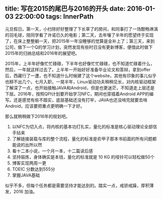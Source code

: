title: 写在2015的尾巴与2016的开头
date: 2016-01-03 22:00:00
tags: InnerPath
---

元旦假日。第一天，小扫除好好整理了下长草了的房间，和同事打了一场酣畅淋漓的羽毛球，陪同学看了许诺已久的电影；第二天，去年嚷了半年的愿望终于实现了，在床上整整躺一天，把2015年一年没睡够的觉算是全补上了；第三天，来到公司，做下一个Q的学习计划，突然发现有些时日没有更新博客，便借此时做下2015年的归纳总结和2016年的展望吧。

2015年，上半年好像忙忙碌碌，下半年也好像忙忙碌碌，也不知道忙碌着什么，然后，一年就这样过去了。上半年一开始好好准备毕业论文和答辩，拿到offer后，西藏行了一遭，也不知道什么时候建了这个website，其他有印象的事儿似乎也掰不出几个。七月入职，一晃半年，Linux驱动功夫稍稍见长，对内核驱动框架了解深了一点，也开始接触JAVA和Android，但是也更迷茫，不知道走上层还是下层。2016年，按照QPI计划要开始学习NFC，期间也穿插着Android APP的编写。还是感觉有些不踏实，底层基础还没有打牢，JAVA也还没啃完就要去啃Android，应该要把重点更明确一下才好。

那么就稍稍做下2016年的规划吧。

1. 以NFC为切入点，将内核的基本功打扎实，量化的标准是核心驱动理论全部信手拈来
2. 了解链接装载与库的整个流程，量化的标准是俞甲子那本书前面的所有问题都能说的出所以然
3. 看十二本小说，一个月一本，十二篇读后感
4. 坚持锻炼，身体确实是本钱，量化的标准就是 10 KG 的哑铃可以轻松做50个
5. 博客实现两周一更
6. TOEIC 分数达到555分
7. 掌握JAVA基础

似乎不多，但每个任务都是需要坚持才能达到的。踏实一点，戒骄戒躁，厚积薄发，2016 加油。










